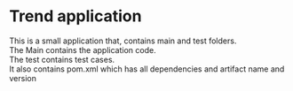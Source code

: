 # Trend application

This is a small application that, contains main and test folders.  
The Main contains the application code.  
The test contains test cases.  
It also contains pom.xml which has all dependencies and artifact name and version

